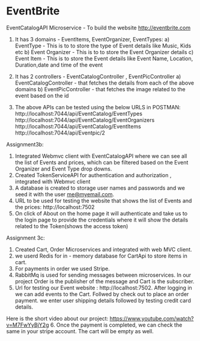 # EventBrite
EventCatalogAPI Microservice - To build the website http://eventbrite.com
1. It has 3 domains - EventItems, EventOrganizer, EventTypes:
 a) EventType  - This is to to store the type of Event details like Music, Kids etc 
 b) Event Organizer - This is to to store the Event Organizer details
 c) Event Item - This is to store the Event details like Event Name, Location, Duration,date and time of the event
2. It has 2 controllers - EventCatalogController , EventPicController
    a) EventCatalogController - that fetches the details from each of the above domains
    b) EventPicController - that fetches the image related to the event based on the id
    
3. The above APIs can be tested using the below URLS in POSTMAN:
http://localhost:7044/api/EventCatalog/EventTypes
http://localhost:7044/api/EventCatalog/EventOrganizers
http://localhost:7044/api/EventCatalog/EventItems
http://localhost:7044/api/Eventpic/2

Assignment3b:

1. Integrated Webmvc client with EventCatalogAPI where we can see all the list of Events and prices, which can be filtered based on the Event Organizer and Event Type drop downs.
2. Created TokenServiceAPI for authentication and authorization , integrated with Webmvc client
3. A database is created to storage user names and passwords and we seed it with the user me@myemail.com.
4. URL to be used for testing the website that shows the list of Events and the prices:
http://localhost:7502
5. On click of About on the home page it will authenticate and take us to the login page to provide the credentials where it will show the details related to the Token(shows the access token)

Assignment 3c:

1. Created Cart, Order Microservices and integrated with web MVC client.
2. we userd Redis for in - memory database for CartApi to store items in cart. 
3. For payments in order we used Stripe.
4. RabbitMq is used for sending messages between microservices. In our project Order is the publisher of the message and Cart is the subscriber.
5. Url for testing our Event website : http://localhost:7502. After logging in we can add events to the Cart. Follwed by check out to place an order  payment.
   we enter user shipping details followed by testing credit card details.
   
  Here is the short video about our project:  https://www.youtube.com/watch?v=M7FwYyBjY2g
6. Once the payment is completed, we can check the same in your stripe account. The cart will be empty as well.

